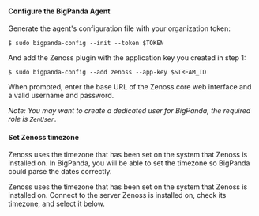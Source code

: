 <!-- section-separator -->

#### Configure the BigPanda Agent
Generate the agent's configuration file with your organization token:

    $ sudo bigpanda-config --init --token $TOKEN

And add the Zenoss plugin with the application key you created in step 1:

    $ sudo bigpanda-config --add zenoss --app-key $STREAM_ID

When prompted, enter the base URL of the Zenoss.core web interface and a valid username and password.

*Note: You may want to create a dedicated user for BigPanda, the required role is `ZenUser`.*

<!-- section-separator -->

#### Set Zenoss timezone

<!-- docs-only-start -->

Zenoss uses the timezone that has been set on the system that Zenoss is installed on. In BigPanda, you will be able to set the timezone so BigPanda could parse the dates correctly.

<!-- docs-only-end -->

<!-- app-only-start -->

Zenoss uses the timezone that has been set on the system that Zenoss is installed on. Connect to the server Zenoss is installed on, check its timezone, and select it below.

<!-- include 'integrations/zenoss/zenoss' -->

<!-- app-only-end -->

<!-- section-separator -->
